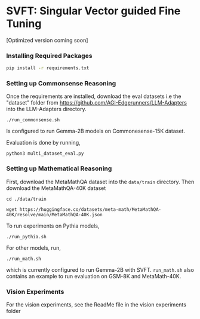 # SVFT: Singular Vector guided Fine Tuning

[Optimized version coming soon]

### Installing Required Packages

```bash
pip install -r requirements.txt
```

### Setting up Commonsense Reasoning
Once the requirements are installed, download the eval datasets i.e the "dataset" folder from https://github.com/AGI-Edgerunners/LLM-Adapters into the LLM-Adapters directory.

```
./run_commonsense.sh
```
Is configured to run Gemma-2B models on Commonesense-15K dataset.

Evaluation is done by running,
```
python3 multi_dataset_eval.py
```

### Setting up Mathematical Reasoning
First, download the MetaMathQA dataset into the ```data/train``` directory. Then download the MetaMathQA-40K dataset
```
cd ./data/train

wget https://huggingface.co/datasets/meta-math/MetaMathQA-40K/resolve/main/MetaMathQA-40K.json
```
To run experiments on Pythia models,
```
./run_pythia.sh
```
For other models, run,
```
./run_math.sh
```
which is currently configured to run Gemma-2B with SVFT.
```run_math.sh``` also contains an example to run evaluation on GSM-8K and MetaMath-40K.

### Vision Experiments

For the vision experiments, see the ReadMe file in the vision experiments folder
